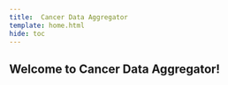 ```yaml
---
title:  Cancer Data Aggregator
template: home.html
hide: toc
---
```


## Welcome to Cancer Data Aggregator!


